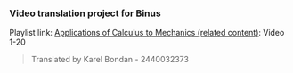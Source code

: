 ### Video translation project for Binus 

Playlist link: 
[Applications of Calculus to Mechanics (related content)](https://www.youtube.com/playlist?list=PL5KkMZvBpo5AKu_EpJYjWG00w-KXH_xSE): Video 1-20

> Translated by Karel Bondan - 2440032373